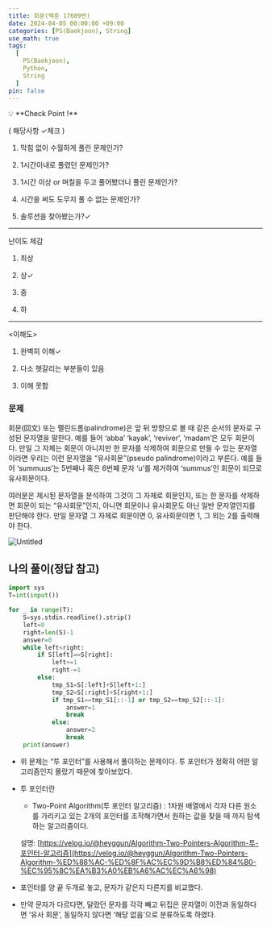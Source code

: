 ```yaml
---
title: 회문(백준 17609번)
date: 2024-04-05 00:00:00 +09:00
categories: [PS(Baekjoon), String]
use_math: true
tags:
  [
    PS(Baekjoon),
    Python,
    String
  ]
pin: false
---
```


<aside>
💡 **Check Point !**

( 해당사항 ✓체크 )

1. 막힘 없이 수월하게 풀린 문제인가? 

2. 1시간이내로 풀렸던 문제인가?

3. 1시간 이상 or 며칠을 두고 풀어봤더니 풀린 문제인가?

4. 시간을 써도 도무지 풀 수 없는 문제인가?

5. 솔루션을 찾아봤는가?✓

---

난이도 체감

1. 최상

2. 상✓

3. 중

4. 하

---

<이해도>

1. 완벽히 이해✓

2. 다소 헷갈리는 부분들이 있음

3. 이해 못함

</aside>

### 문제

회문(回文) 또는 팰린드롬(palindrome)은 앞 뒤 방향으로 볼 때 같은 순서의 문자로 구성된 문자열을 말한다. 예를 들어 ‘abba’ ‘kayak’, ‘reviver’, ‘madam’은 모두 회문이다. 만일 그 자체는 회문이 아니지만 한 문자를 삭제하여 회문으로 만들 수 있는 문자열이라면 우리는 이런 문자열을 “유사회문”(pseudo palindrome)이라고 부른다. 예를 들어 ‘summuus’는 5번째나 혹은 6번째 문자 ‘u’를 제거하여 ‘summus’인 회문이 되므로 유사회문이다.

여러분은 제시된 문자열을 분석하여 그것이 그 자체로 회문인지, 또는 한 문자를 삭제하면 회문이 되는 “유사회문”인지, 아니면 회문이나 유사회문도 아닌 일반 문자열인지를 판단해야 한다. 만일 문자열 그 자체로 회문이면 0, 유사회문이면 1, 그 외는 2를 출력해야 한다.

![Untitled](https://github.com/gihuni99/gihuni99.github.io/assets/90080065/b9834daf-1e27-4b88-aabc-6486accb5a21)

## 나의 풀이(정답 참고)

```python
import sys
T=int(input())

for _ in range(T):
    S=sys.stdin.readline().strip()
    left=0
    right=len(S)-1
    answer=0
    while left<right:
        if S[left]==S[right]:
            left+=1
            right-=1
        else:
            tmp_S1=S[:left]+S[left+1:]
            tmp_S2=S[:right]+S[right+1:]
            if tmp_S1==tmp_S1[::-1] or tmp_S2==tmp_S2[::-1]:
                answer=1
                break
            else:
                answer=2
                break
    print(answer)
```

- 위 문제는 “투 포인터”를 사용해서 풀이하는 문제이다. 투 포인터가 정확히 어떤 알고리즘인지 몰랐기 때문에 찾아보았다.
- 투 포인터란
    - Two-Point Algorithm(투 포인터 알고리즘) : 1차원 배열에서 각자 다른 원소를 가리키고 있는 2개의 포인터를 조작해가면서 원하는 값을 찾을 때 까지 탐색하는 알고리즘이다.
    
    설명: [https://velog.io/@heyggun/Algorithm-Two-Pointers-Algorithm-투-포인터-알고리즘](https://velog.io/@heyggun/Algorithm-Two-Pointers-Algorithm-%ED%88%AC-%ED%8F%AC%EC%9D%B8%ED%84%B0-%EC%95%8C%EA%B3%A0%EB%A6%AC%EC%A6%98)
    
- 포인터를 양 끝 두개로 놓고, 문자가 같은지 다른지를 비교했다.
- 만약 문자가 다르다면, 달랐던 문자를 각각 빼고 뒤집은 문자열이 이전과 동일하다면 ‘유사 회문’, 동일하지 않다면 ‘해당 없음’으로 분류하도록 하였다.